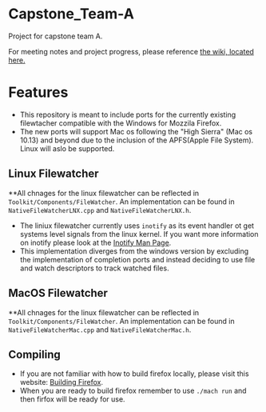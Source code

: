 # Capstone_Team-A
Project for capstone team A. 

For meeting notes and project progress, please reference [the wiki, located here.](https://github.com/gavin4/Capstone_Team-A/wiki)



# Features

* This repository is meant to include ports for the currently existing filewtacher compatible with the Windows for Mozzila Firefox.
* The new ports will support Mac os following the "High Sierra" (Mac os 10.13) and beyond due to the inclusion of the APFS(Apple File System). Linux will aslo be supported.


## Linux Filewatcher

**All chnages for the linux filewatcher can be reflected in `Toolkit/Components/FileWatcher`. An implementation can be found in `NativeFileWatcherLNX.cpp` and `NativeFileWatcherLNX.h`.

* The liniux filewatcher currently uses `inotify` as its event handler ot get systems level signals from the linux kernel. If you want more information on inotify please look at the [Inotify Man Page](http://man7.org/linux/man-pages/man7/inotify.7.html).  
* This implementation diverges from the windows version by excluding the implementation of completion ports and instead deciding to use file and watch descriptors to track watched files.

## MacOS Filewatcher
**All chnages for the linux filewatcher can be reflected in `Toolkit/Components/FileWatcher`. An implementation can be found in `NativeFileWatcherMac.cpp` and `NativeFileWatcherMac.h`.

## Compiling

* If you are not familiar with how to build firefox locally, please visit this website: [Building Firefox](https://developer.mozilla.org/en-US/docs/Mozilla/Developer_guide/Build_Instructions/Simple_Firefox_build).
* When you are ready to build firefox remember to use `./mach run` and then firfox will be ready for use.
